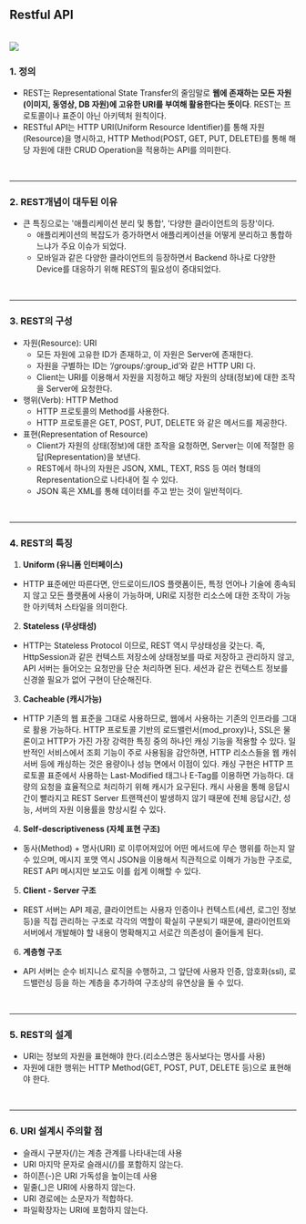 ## Restful API

<br>

<img src = "https://velog.velcdn.com/images%2Fsoom%2Fpost%2F59a3110d-1e4e-4b51-934a-fbeada73cbdb%2Fimage.png">

### 1. 정의
- REST는 Representational State Transfer의 줄임말로 **웹에 존재하는 모든 자원(이미지, 동영상, DB 자원)에 고유한 URI를 부여해 활용한다는 뜻이다**. REST는 프로토콜이나 표준이 아닌 아키텍처 원칙이다.
- RESTful API는 HTTP URI(Uniform Resource Identifier)를 통해 자원(Resource)을 명시하고, HTTP Method(POST, GET, PUT, DELETE)를 통해 해당 자원에 대한 CRUD Operation을 적용하는 API를 의미한다.

<br>

---

### 2. REST개념이 대두된 이유
- 큰 특징으로는 '애플리케이션 분리 및 통합', '다양한 클라이언트의 등장'이다.
    - 애플리케이션의 복잡도가 증가하면서 애플리케이션을 어떻게 분리하고 통합하느냐가 주요 이슈가 되었다.
    - 모바일과 같은 다양한 클라이언트의 등장하면서 Backend 하나로 다양한 Device를 대응하기 위해 REST의 필요성이 증대되었다.

<br>

---

### 3. REST의 구성
- 자원(Resource): URI
    - 모든 자원에 고유한 ID가 존재하고, 이 자원은 Server에 존재한다.
    - 자원을 구별하는 ID는 ‘/groups/:group_id’와 같은 HTTP URI 다.
    - Client는 URI를 이용해서 자원을 지정하고 해당 자원의 상태(정보)에 대한 조작을 Server에 요청한다.
- 행위(Verb): HTTP Method
    - HTTP 프로토콜의 Method를 사용한다.
    - HTTP 프로토콜은 GET, POST, PUT, DELETE 와 같은 메서드를 제공한다.
- 표현(Representation of Resource)
    - Client가 자원의 상태(정보)에 대한 조작을 요청하면, Server는 이에 적절한 응답(Representation)을 보낸다.
    - REST에서 하나의 자원은 JSON, XML, TEXT, RSS 등 여러 형태의 Representation으로 나타내어 질 수 있다.
    - JSON 혹은 XML를 통해 데이터를 주고 받는 것이 일반적이다.


<br>

---

### 4. REST의 특징
1. **Uniform (유니폼 인터페이스)**
- HTTP 표준에만 따른다면, 안드로이드/IOS 플랫폼이든, 특정 언어나 기술에 종속되지 않고 모든 플랫폼에 사용이 가능하며, URI로 지정한 리소스에 대한 조작이 가능한 아키텍처 스타일을 의미한다.
2. **Stateless (무상태성)** 
- HTTP는 Stateless Protocol 이므로, REST 역시 무상태성을 갖는다. 즉, HttpSession과 같은 컨텍스트 저장소에 상태정보를 따로 저장하고 관리하지 않고, API 서버는 들어오는 요청만을 단순 처리하면 된다. 세션과 같은 컨텍스트 정보를 신경쓸 필요가 없어 구현이 단순해진다.
3. **Cacheable (캐시가능)**
- HTTP 기존의 웹 표준을 그대로 사용하므로, 웹에서 사용하는 기존의 인프라를 그대로 활용 가능하다. HTTP 프로토콜 기반의 로드밸런서(mod_proxy)나, SSL은 물론이고 HTTP가 가진 가장 강력한 특징 중의 하나인 캐싱 기능을 적용할 수 있다. 일반적인 서비스에서 조회 기능이 주로 사용됨을 감안하면, HTTP 리소스들을 웹 캐쉬 서버 등에 캐싱하는 것은 용량이나 성능 면에서 이점이 있다. 캐싱 구현은 HTTP 프로토콜 표준에서 사용하는 Last-Modified 태그나 E-Tag를 이용하면 가능하다. 대량의 요청을 효율적으로 처리하기 위해 캐시가 요구된다. 캐시 사용을 통해 응답시간이 빨라지고 REST Server 트랜잭션이 발생하지 않기 때문에 전체 응답시간, 성능, 서버의 자원 이용률을 향상시킬 수 있다.
4. **Self-descriptiveness (자체 표현 구조)**
- 동사(Method) + 명사(URI) 로 이루어져있어 어떤 메서드에 무슨 행위를 하는지 알 수 있으며, 메시지 포맷 역시 JSON을 이용해서 직관적으로 이해가 가능한 구조로, REST API 메시지만 보고도 이를 쉽게 이해할 수 있다.
5.  **Client - Server 구조**
- REST 서버는 API 제공, 클라이언트는 사용자 인증이나 컨텍스트(세션, 로그인 정보 등)을 직접 관리하는 구조로 각각의 역할이 확실히 구분되기 때문에, 클라이언트와 서버에서 개발해야 할 내용이 명확해지고 서로간 의존성이 줄어들게 된다.
6. **계층형 구조** 
- API 서버는 순수 비지니스 로직을 수행하고, 그 앞단에 사용자 인증, 암호화(ssl), 로드밸런싱 등을 하는 계층을 추가하여 구조상의 유연상을 둘 수 있다.


<br>

---

### 5. REST의 설계
- URI는 정보의 자원을 표현해야 한다.(리소스명은 동사보다는 명사를 사용)
- 자원에 대한 행위는 HTTP Method(GET, POST, PUT, DELETE 등)으로 표현해야 한다.

<br>

---

### 6. URI 설계시 주의할 점
- 슬래시 구분자(/)는 계층 관계를 나타내는데 사용
- URI 마지막 문자로 슬래시(/)를 포함하지 않는다.
- 하이픈(-)은 URI 가독성을 높이는데 사용
- 밑줄(_)은 URI에 사용하지 않는다.
- URI 경로에는 소문자가 적합하다.
- 파일확장자는 URI에 포함하지 않는다.



